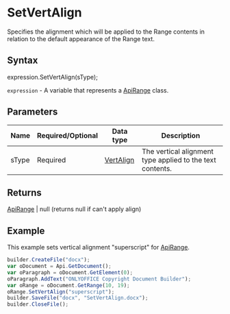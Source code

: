 # SetVertAlign

Specifies the alignment which will be applied to the Range contents in relation to the default appearance of the Range text.

## Syntax

expression.SetVertAlign(sType);

`expression` - A variable that represents a [ApiRange](../ApiRange.md) class.

## Parameters

| **Name** | **Required/Optional** | **Data type** | **Description** |
| ------------- | ------------- | ------------- | ------------- |
| sType | Required | [VertAlign](../../../Enumerations/VertAlign.md) | The vertical alignment type applied to the text contents. |

## Returns

[ApiRange](../ApiRange.md) &#124; null (returns null if can't apply align)

## Example

This example sets vertical alignment "superscript" for [ApiRange](../ApiRange.md).

```javascript
builder.CreateFile("docx");
var oDocument = Api.GetDocument();
var oParagraph = oDocument.GetElement(0);
oParagraph.AddText("ONLYOFFICE Copyright Document Builder");
var oRange = oDocument.GetRange(10, 19);
oRange.SetVertAlign("superscript");
builder.SaveFile("docx", "SetVertAlign.docx");
builder.CloseFile();
```